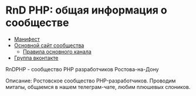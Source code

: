 # RnD PHP: общая информация о сообществе

- [Манифест](./manifest.md)
- [Основной сайт сообщества](https://tglink.ru/rndphp)
  - [Правила основного канала](./rules.md)
- [Группа вконтакте](https://vk.com/rnd_php)


RnDPHP - сообщество PHP разработчиков Ростова-на-Дону

Описание:
Ростовское сообщество PHP-разработчиков. Проводим митапы, общаемся в нашем телеграм-чате, любим плюшевых слоников.
